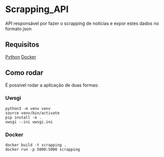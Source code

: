 
# Scrapping_API

API responsável por fazer o scrapping de notícias e expor estes dados no formato json

## Requisitos

[Python](https://www.python.org/)
[Docker](https://docs.docker.com/engine/install/ubuntu/)

  

## Como rodar

É possível rodar a aplicação de duas formas:

### Uwsgi

    python3 -m venv venv
    source venv/bin/activate
    pip install -e .
    uwsgi --ini uwsgi.ini

### Docker
    docker build -t scrapping .
    docker run -p 5000:5000 scrapping

